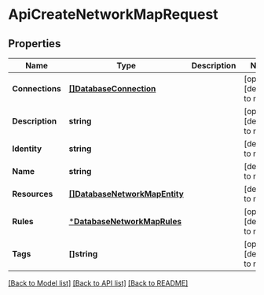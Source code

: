 # ApiCreateNetworkMapRequest

## Properties
Name | Type | Description | Notes
------------ | ------------- | ------------- | -------------
**Connections** | [**[]DatabaseConnection**](database.Connection.md) |  | [optional] [default to null]
**Description** | **string** |  | [optional] [default to null]
**Identity** | **string** |  | [default to null]
**Name** | **string** |  | [default to null]
**Resources** | [**[]DatabaseNetworkMapEntity**](database.NetworkMapEntity.md) |  | [default to null]
**Rules** | [***DatabaseNetworkMapRules**](database.NetworkMapRules.md) |  | [optional] [default to null]
**Tags** | **[]string** |  | [optional] [default to null]

[[Back to Model list]](../README.md#documentation-for-models) [[Back to API list]](../README.md#documentation-for-api-endpoints) [[Back to README]](../README.md)

